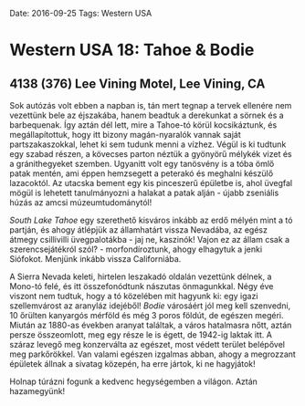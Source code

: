 Date: 2016-09-25
Tags: Western USA

# Western USA 18: Tahoe & Bodie

## 4138 (376) Lee Vining Motel, Lee Vining, CA

Sok autózás volt ebben a napban is, tán mert tegnap a tervek ellenére nem vezettünk bele az éjszakába, hanem beadtuk a derekunkat a sörnek és a barbequenak. Így aztán dél lett, mire a Tahoe-tó körül kocsikáztunk, és megállapítottuk, hogy itt bizony magán-nyaralók vannak saját partszakaszokkal, lehet ki sem tudunk menni a vízhez. Végül is ki tudtunk egy szabad részen, a kövecses parton néztük a gyönyörű mélykék vizet és a gránithegyeket szemben. Ugyanitt volt egy tanösvény is a tóba ömlő patak mentén, ami éppen hemzsegett a peterakó és meghalni készülő lazacoktól. Az utacska bement egy kis pinceszerű épületbe is, ahol üvegfal mögül is lehetett tanulmányozni a halakat a patak alján - újabb zseniális húzás az amcsi múzeumtudománytól!

*South Lake Tahoe* egy szerethető kisváros inkább az erdő mélyén mint a tó partján, és ahogy átlépjük az államhatárt vissza Nevadába, az egész átmegy csillivilli üvegpalotákba - jaj ne, kaszinók! Vajon ez az állam csak a szerencsejátékról szól? - morfondíroztunk, ahogy elhagytuk a jenki Siófokot. Menjünk inkább vissza Californiába.

A Sierra Nevada keleti, hirtelen leszakadó oldalán vezettünk délnek, a Mono-tó felé, és itt összefonódtunk nászutas önmagunkkal. Négy éve viszont nem tudtuk, hogy a tó közelében mit hagyunk ki: egy igazi szellemvárost az aranyláz idejéből! *Bodie* városáért jól meg kell szenvedni, 10 őrülten kanyargós mérföld és még 3 poros földút, de egészen megéri. Miután az 1880-as években aranyat találtak, a város hatalmasra nőtt, aztán persze összeomlott, meg egy része le is égett, de 1942-ig laktak itt. A száraz levegő meg konzerválta az egészet, most védett terület belépővel meg parkőrökkel. Van valami egészen izgalmas abban, ahogy a megrozzant épületek állnak a sivatag közepén, ha erre jártok, ki ne hagyjátok!

Holnap túrázni fogunk a kedvenc hegységemben a világon. Aztán hazamegyünk!